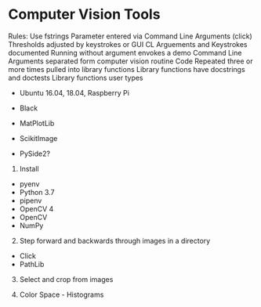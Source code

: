 # Computer Vision Tools

Rules:
  Use fstrings
  Parameter entered via Command Line Arguments (click)
  Thresholds adjusted by keystrokes or GUI
  CL Arguements and Keystrokes documented
  Running without argument envokes a demo
  Command Line Arguments separated form computer vision routine
  Code Repeated three or more times pulled into library functions
  Library functions have docstrings and doctests
  Library functions user types


* Ubuntu 16.04, 18.04, Raspberry Pi
* Black

* MatPlotLib
* ScikitImage
* PySide2?


1. Install 
  * pyenv
  * Python 3.7
  * pipenv
  * OpenCV 4
  * OpenCV
  * NumPy

2. Step forward and backwards through images in a directory
  * Click
  * PathLib

3. Select and crop from images

4. Color Space - Histograms
